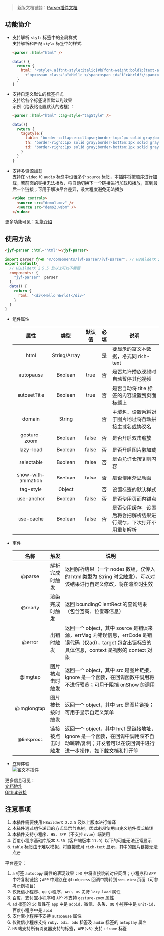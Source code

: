 >新版文档链接：[Parser插件文档](https://jin-yufeng.github.io/Parser)  

## 功能简介 ##
- 支持解析 `style` 标签中的全局样式  
  支持解析和匹配 `style` 标签中的样式 
  ``` html
  <parser :html="html" />
  ```
  ``` javascript
  data() {
    return {
      html: '<style>.a{font-style:italic}#b{font-weight:bold}p{text-align:center}</style>'
  	    +'<p><span class="a">Hello </span><span id="b">World!</span></p>'
    }
  }
  ```

- 支持自定义默认的标签样式  
  支持给各个标签设置默认的效果  
  示例（给表格设置默认的边框）：
  ```html
  <parser :html="html" :tag-style="tagStyle" />
  ```
  ```javascript
  data(){
    return {
      tagStyle:{
        table: 'border-collapse:collapse;border-top:1px solid gray;border-left:1px solid gray;',
        th: 'border-right:1px solid gray;border-bottom:1px solid gray;',
        td: 'border-right:1px solid gray;border-bottom:1px solid gray;'
      }
    }
  }
  ```

- 支持多资源加载  
  支持在 `video` 和 `audio` 标签中设置多个 `source` 标签，本插件将按顺序进行加载，若前面的链接无法播放，将自动切换下一个链接进行加载和播放，直到最后一个链接；可用于解决平台差异，最大程度避免无法播放
  ```html
  <video controls>
    <source src="demo1.mov" />
    <source src="demo2.webm" />
  </video>
  ```
 
更多功能可见：[功能介绍](https://jin-yufeng.github.io/Parser/#/)

## 使用方法 ##
```html
<jyf-parser :html="html"></jyf-parser>
```
```javascript
import parser from "@/components/jyf-parser/jyf-parser"; // HBuilderX 2.5.5 及以上可以不需要
export default{
  // HBuilderX 2.5.5 及以上可以不需要
  components: {
    "jyf-parser": parser
  },
  data() {
    return {
      html: '<div>Hello World!</div>'
    }
  }
}
```

- 组件属性  

  | 属性 | 类型 | 默认值 | 必填 | 说明 |
  |:----:|:----:|:----:|:----:|----|
  | html | String/Array | | 是 | 要显示的富文本数据，格式同 rich-text |
  | autopause | Boolean | true | 否 | 是否允许播放视频时自动暂停其他视频 |
  | autosetTitle | Boolean | true | 否 | 是否自动将 title 标签的内容设置到页面标题上 |
  | domain | String |  | 否 | 主域名，设置后将对于图片地址将自动拼接主域名或协议名 |
  | gesture-zoom | Boolean | false | 否 | 是否开启双击缩放 |
  | lazy-load | Boolean | false | 否 | 是否开启图片懒加载 |
  | selectable | Boolean | false | 否 | 是否允许长按复制内容 |
  | show-with-animation | Boolean | false | 否 | 是否使用渐显动画 |
  | tag-style | Object | | 否 | 设置标签的默认样式 |
  | use-anchor | Boolean | false | 否 | 是否使用页面内锚点 |
  | use-cache | Boolean | false | 否 | 是否使用缓存，设置后将会把解析结果进行缓存，下次打开不用重复解析 |

- 事件  

  | 名称 | 触发 | 说明 |
  |:----:|----|----|
  | @parse | 解析完成时触发 | 返回解析结果（一个 nodes 数组，仅传入的 html 类型为 String 时会触发），可以对该结果进行自定义修改，将在渲染时生效 |
  | @ready | 渲染完成时触发 | 返回 boundingClientRect 的查询结果（包含宽高、位置等信息） |
  | @error | 出错时触发 | 返回一个 object，其中 source 是错误来源，errMsg 为错误信息，errCode 是错误代码（仅ad），target 包含出错标签的具体信息，context 是视频的 context 对象 |
  | @imgtap | 图片被点击时触发 | 返回一个 object，其中 src 是图片链接，ignore 是一个函数，在回调函数中调用将不进行预览；可用于阻挡 onShow 的调用 |
  | @imglongtap | 图片被长按时触发 | 返回一个 object，其中 src 是图片链接；可用于显示自定义菜单 |
  | @linkpress | 链接被点击时触发 | 返回一个 object，其中 href 是链接地址，ignore 是一个函数，在回调中调用将不自动跳转/复制；开发者可以在该回调中进行进一步操作，如下载文档和打开等 | 

- 立即体验  
  ![富文本插件](https://6874-html-foe72-1259071903.tcb.qcloud.la/md/md5.jpg?sign=9e6729ea9ccb15da6f3d301cd31a4f08&t=1572768042)   

更多信息可见：  
[文档地址](https://jin-yufeng.github.io/Parser)  
[Github链接](https://github.com/jin-yufeng/Parser)  

## 注意事项 ##
1. 本插件需要使用 `HBuilderX 2.2.5` 及以上版本进行编译  
2. 本插件通过组件递归的方式显示节点树，因此必须使用自定义组件模式编译  
3. 本插件支持小程序、`H5`、`APP`（不支持 `nvue`）端使用   
4. 百度小程序基础库版本 `3.60`（客户端版本 `11.9`）以下的可能无法正常显示  
5. `table` 标签由于难以模拟，将直接使用 `rich-text` 显示，其中的图片链接无法点击  

平台差异：  
1. `a` 标签 `autocopy` 属性的表现效果：`H5` 中将直接跳转对应网页；小程序和 `APP` 中将复制链接；`APP` 中建议在 `@linkpress` 回调中跳转到 `web-view` 页面（可参考示例项目）  
2. 仅微信小程序、`QQ` 小程序、`APP`、`H5` 支持 `lazy-load` 属性  
3. 百度、支付宝小程序和 `APP` 不支持 `gesture-zoom` 属性  
4. `ad` 标签的 `id` 属性在 `app` 中是 `adpid`，微信、头条、`QQ` 小程序中是 `unit-id`，百度小程序中是 `apid`    
5. 支付宝小程序不支持 `autopause` 属性  
6. 仅微信小程序支持 `ruby`、`bdi`、`bdo` 标签及 `audio` 标签的 `autoplay` 属性  
7. `H5` 端支持所有浏览器支持的标签，`APP(v3)` 支持 `iframe` 标签  